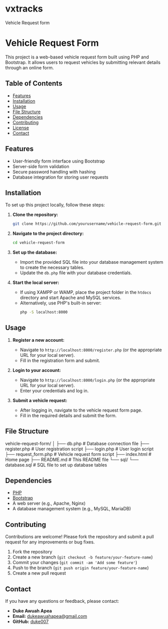 # vxtracks
Vehicle Request form 

# Vehicle Request Form

This project is a web-based vehicle request form built using PHP and Bootstrap. It allows users to request vehicles by submitting relevant details through an online form.

## Table of Contents

- [Features](#features)
- [Installation](#installation)
- [Usage](#usage)
- [File Structure](#file-structure)
- [Dependencies](#dependencies)
- [Contributing](#contributing)
- [License](#license)
- [Contact](#contact)

## Features

- User-friendly form interface using Bootstrap
- Server-side form validation
- Secure password handling with hashing
- Database integration for storing user requests

## Installation

To set up this project locally, follow these steps:

1. **Clone the repository:**
    ```sh
    git clone https://github.com/yourusername/vehicle-request-form.git
    ```

2. **Navigate to the project directory:**
    ```sh
    cd vehicle-request-form
    ```

3. **Set up the database:**
    - Import the provided SQL file into your database management system to create the necessary tables.
    - Update the `db.php` file with your database credentials.

4. **Start the local server:**
    - If using XAMPP or WAMP, place the project folder in the `htdocs` directory and start Apache and MySQL services.
    - Alternatively, use PHP's built-in server:
        ```sh
        php -S localhost:8000
        ```

## Usage

1. **Register a new account:**
    - Navigate to `http://localhost:8000/register.php` (or the appropriate URL for your local server).
    - Fill in the registration form and submit.

2. **Login to your account:**
    - Navigate to `http://localhost:8000/login.php` (or the appropriate URL for your local server).
    - Enter your credentials and log in.

3. **Submit a vehicle request:**
    - After logging in, navigate to the vehicle request form page.
    - Fill in the required details and submit the form.

## File Structure

vehicle-request-form/
│
├── db.php # Database connection file
├── register.php # User registration script
├── login.php # User login script
├── request_form.php # Vehicle request form script
├── index.html # Home page
├── README.md # This README file
└── sql/
└── database.sql # SQL file to set up database tables



## Dependencies

- [PHP](https://www.php.net/)
- [Bootstrap](https://getbootstrap.com/)
- A web server (e.g., Apache, Nginx)
- A database management system (e.g., MySQL, MariaDB)

## Contributing

Contributions are welcome! Please fork the repository and submit a pull request for any improvements or bug fixes.

1. Fork the repository
2. Create a new branch (`git checkout -b feature/your-feature-name`)
3. Commit your changes (`git commit -am 'Add some feature'`)
4. Push to the branch (`git push origin feature/your-feature-name`)
5. Create a new pull request


## Contact

If you have any questions or feedback, please contact:
- **Duke Awuah Apea**
- **Email:** dukeawuahapea@gmail.com
- **GitHub:** [duke007](https://github.com/duke007/vxtracks.git)
